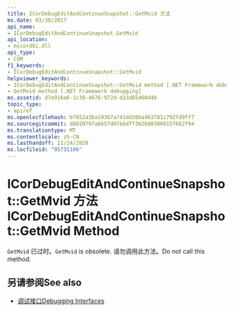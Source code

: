 ```yaml
---
title: ICorDebugEditAndContinueSnapshot::GetMvid 方法
ms.date: 03/30/2017
api_name:
- ICorDebugEditAndContinueSnapshot.GetMvid
api_location:
- mscordbi.dll
api_type:
- COM
f1_keywords:
- ICorDebugEditAndContinueSnapshot::GetMvid
helpviewer_keywords:
- ICorDebugEditAndContinueSnapshot::GetMvid method [.NET Framework debugging]
- GetMvid method [.NET Framework debugging]
ms.assetid: d7e916a6-1c39-4676-972d-da3d8546044b
topic_type:
- apiref
ms.openlocfilehash: bf052a3ba19367a741dd38ba4b3781c792fd9ff7
ms.sourcegitcommit: d8020797a6657d0fbbdff362b80300815f682f94
ms.translationtype: MT
ms.contentlocale: zh-CN
ms.lasthandoff: 11/24/2020
ms.locfileid: "95731106"
---
```

# <a name="icordebugeditandcontinuesnapshotgetmvid-method"></a><span data-ttu-id="47968-102">ICorDebugEditAndContinueSnapshot::GetMvid 方法</span><span class="sxs-lookup"><span data-stu-id="47968-102">ICorDebugEditAndContinueSnapshot::GetMvid Method</span></span>

<span data-ttu-id="47968-103">`GetMvid` 已过时。</span><span class="sxs-lookup"><span data-stu-id="47968-103">`GetMvid` is obsolete.</span></span> <span data-ttu-id="47968-104">请勿调用此方法。</span><span class="sxs-lookup"><span data-stu-id="47968-104">Do not call this method.</span></span>  
  
## <a name="see-also"></a><span data-ttu-id="47968-105">另请参阅</span><span class="sxs-lookup"><span data-stu-id="47968-105">See also</span></span>

- [<span data-ttu-id="47968-106">调试接口</span><span class="sxs-lookup"><span data-stu-id="47968-106">Debugging Interfaces</span></span>](debugging-interfaces.md)
